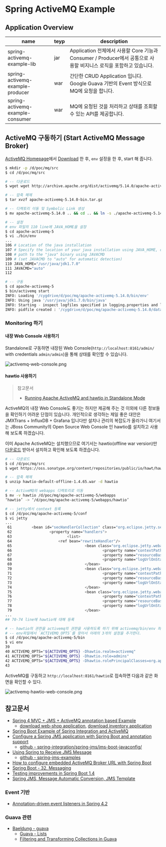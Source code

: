 # Spring ActiveMQ Example

## Application Overview

| name | teyp | description |
| --- | --- | --- |
| spring-activemq-example-lib | jar | Application 전체에서 사용할 Core 기능과 Consumer / Producer에서 공통으로 사용할 비지니스 로직을 포함하고 있습니다. |
| spring-activemq-example-producer | war | 간단한 CRUD Application 입니다. Google Guava 기반의 Event 방식으로 MQ에 요청을 합니다. |
| spring-activemq-example-consumer | war | MQ에 요청된 것을 처리하고 상태를 조회할 수 있는 API를 제공합니다. |

## ActiveMQ 구동하기 (Start ActiveMQ Message Broker)

[ActiveMQ Homepage](http://activemq.apache.org/)에서 [Download](http://activemq.apache.org/activemq-5140-release.html) 한 후, `env` 설정을 한 후, start 해 줍니다.

```bash
$ mkdir -p /d/poc/mq/src
$ cd /d/poc/mq/src

# -- 다운로드
$ wget wget http://archive.apache.org/dist/activemq/5.14.0/apache-activemq-5.14.0-bin.tar.gz

# -- 압축 해제
$ tar xvzf apache-activemq-5.14.0-bin.tar.gz

# -- 디렉토리 이동 및 Symbolic Link 생성
$ mv apache-activemq-5.14.0 .. && cd .. && ln -s ./apache-activemq-5.14.0 apache-activemq-5

# -- 설정
# env 파일의 110 line에 JAVA_HOME을 설정
$ cd apache-activemq-5
$ vi ./bin/env
...
106 # Location of the java installation
107 # Specify the location of your java installation using JAVA_HOME, or specify the
108 # path to the "java" binary using JAVACMD
109 # (set JAVACMD to "auto" for automatic detection)
110 JAVA_HOME="/usr/java/jdk1.7.0"
111 JAVACMD="auto"
112

# -- 구동
$ cd apache-activemq-5
$ bin/activemq start
INFO: Loading '/cygdrive/d/poc/mq/apache-activemq-5.14.0/bin/env'
INFO: Using java '/usr/java/jdk1.7.0/bin/java'
INFO: Starting - inspect logfiles specified in logging.properties and log4j.properties to get details
INFO: pidfile created : '/cygdrive/d/poc/mq/apache-activemq-5.14.0/data/activemq.pid' (pid '4448')

```

### Monitoring 하기
 
#### 내장 Web Console 사용하기

Standalone로 구동하면 내장된 Web Console(`http://localhost:8161/admin/` with credentials `admin/admin`)을 통해 상태를 확인할 수 있습니다.

![activemq-web-console.png](/files/213)

#### hawtio 사용하기

> 참고문서
> * [Running Apache ActiveMQ and hawtio in Standalone Mode](http://www.bennet-schulz.com/2016/07/apache-activemq-and-hawtio.html)

ActiveMQ의 내장 Web Console도 좋기는 하지만 제공해 주는 것 이외에 다른 정보들을 확인하기 어려운 단점이 있습니다. 개인적으로 생각하는 제일 좋은 대안은 JMXTrans + InfluxDB + Grafana 입니다만 설치나 관리의 복잡도가 올라가니 여기서는 JBoss Community의 Open Source Web Console 인 hawtio를 설치하고 사용해 보도록 하겠습니다.

이미 Apache ActiveMQ는 설치했으므로 여기서는 hawtio(offline war version)만 [다운로드](http://hawt.io/getstarted/index.html) 받아서 설치하고 확인해 보도록 하겠습니다.

```bash
# -- 다운로드
$ cd /d/poc/mq/src
$ wget https://oss.sonatype.org/content/repositories/public/io/hawt/hawtio-default-offline/1.4.65/hawtio-default-offline-1.4.65.war

# -- 압축 해제
$ unzip hawtio-default-offline-1.4.65.war -d hawtio

# -- ActiveMQ의 webapps 디렉토리로 이동
$ mv -v hawtio /d/poc/mq/apache-activemq-5/webapps
‘hawtio’ -> ‘/d/poc/mq/apache-activemq-5/webapps/hawtio’

# -- jetty에서 context 등록
$ cd /d/poc/mq/apache-activemq-5/conf
$ vi jetty
...
 61         <bean id="secHandlerCollection" class="org.eclipse.jetty.server.handler.HandlerCollection">
 62                 <property name="handlers">
 63                         <list>
 64                     <ref bean="rewriteHandler"/>
 65                                 <bean class="org.eclipse.jetty.webapp.WebAppContext">
 66                                         <property name="contextPath" value="/admin" />
 67                                         <property name="resourceBase" value="${activemq.home}/webapps/admin" />
 68                                         <property name="logUrlOnStart" value="true" />
 69                                 </bean>
 70                                 <bean class="org.eclipse.jetty.webapp.WebAppContext">
 71                                         <property name="contextPath" value="/hawtio" />
 72                                         <property name="resourceBase" value="${activemq.home}/webapps/hawtio" />
 73                                         <property name="logUrlOnStart" value="true" />
 74                                 </bean>
 75                                 <bean class="org.eclipse.jetty.webapp.WebAppContext">
 76                                         <property name="contextPath" value="/api" />
 77                                         <property name="resourceBase" value="${activemq.home}/webapps/api" />
 78                                         <property name="logUrlOnStart" value="true" />
 79                                 </bean>
...
## 70-74 line에 hawtio에 대해 등록

# -- hawtio의 권한을 activemq의 권한을 사용하도록 하기 위해 activemq/bin/env 파일에 아래의 내용 추가
# -- env파일에서 `ACTIVEMQ_OPTS`를 찾아서 아래의 3개의 설정을 추가한다.
$ cd /d/poc/mq/apache-activemq-5/bin
$ vi env
39
40 ACTIVEMQ_OPTS="${ACTIVEMQ_OPTS} -Dhawtio.realm=activemq"
41 ACTIVEMQ_OPTS="${ACTIVEMQ_OPTS} -Dhawtio.role=admins"
42 ACTIVEMQ_OPTS="${ACTIVEMQ_OPTS} -Dhawtio.rolePrincipalClasses=org.apache.activemq.jaas.GroupPrincipal"
43 
```
ActiveMQ를 구동하고 `http://localhost:8161/hawtio`로 접속하면 다음과 같은 화면을 확인할 수 있다. 

![activemq-hawtio-web-console.png](/files/214)
 
## 참고문서

  * [Spring 4 MVC + JMS + ActiveMQ annotation based Example](http://websystique.com/springmvc/spring-4-mvc-jms-activemq-annotation-based-example/)
    - [download web-shop application](http://websystique.com/?smd_process_download=1&download_id=2567), [download inventory application](http://websystique.com/?smd_process_download=1&download_id=2569)
  * [Spring Boot Example of Spring Integration and ActiveMQ](https://springframework.guru/spring-boot-example-of-spring-integration-and-activemq/)
  * [Configure a Spring JMS application with Spring Boot and annotation support](https://www.javacodegeeks.com/2015/04/configure-a-spring-jms-application-with-spring-boot-and-annotation-support.html)
    - [github - spring-integration/spring-jms/jms-boot-javaconfig/](https://github.com/xpadro/spring-integration/tree/master/spring-jms/jms-boot-javaconfig)
  * [Using Spring to Receive JMS Message](http://bsnyderblog.blogspot.kr/2010/02/using-spring-to-receive-jms-messages.html)
    - [github - spring-jms-examples](https://github.com/bsnyder/spring-jms-examples)
  * [How to configure embedded ActiveMQ Broker URL with Spring Boot](http://stackoverflow.com/questions/38750843/how-to-configure-embedded-activemq-broker-url-with-spring-boot)
  * [Spring Boot - 32. Messaging](http://docs.spring.io/spring-boot/docs/current/reference/html/boot-features-messaging.html)
  * [Testing improvements in Spring Boot 1.4](https://spring.io/blog/2016/04/15/testing-improvements-in-spring-boot-1-4)
  * [Spring JMS, Message Automatic Conversion, JMS Template](https://dzone.com/articles/spring-jms-message-automatic)

### Event 기반

  * [Annotation-driven event listeners in Spring 4.2](https://www.javacodegeeks.com/2015/10/annotation-driven-event-listeners-in-spring-4-2-2.html)
  
### Guava 관련

  * [Baeldung - guava](http://www.baeldung.com/category/guava/)
    - [Guava - Lists](http://www.baeldung.com/guava-lists)
    - [Filtering and Transforming Collections in Guava](http://www.baeldung.com/guava-filter-and-transform-a-collection)
    
